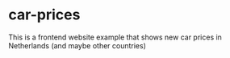 # car-prices
This is a frontend website example that shows new car prices in Netherlands (and maybe other countries)
